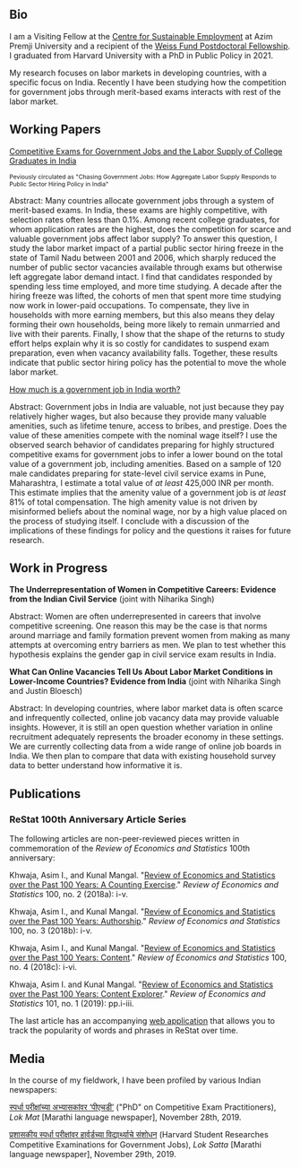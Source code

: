 ## Bio

I am a Visiting Fellow at the <a href="https://cse.azimpremjiuniversity.edu.in/">Centre for Sustainable Employment</a> at Azim Premji University and a recipient of the <a href="https://bfi.uchicago.edu/the-weiss-fund/about/">Weiss Fund Postdoctoral Fellowship</a>. I graduated from Harvard University with a PhD in Public Policy in 2021.

My research focuses on labor markets in developing countries, with a specific focus on India. Recently I have been studying how the competition for government jobs through merit-based exams interacts with rest of the labor market.

## Working Papers

<a href="files/papers/competitive-exams.pdf" target="_blank">Competitive Exams for Government Jobs and the Labor Supply of College Graduates in India</a>
<p style="font-size:8pt;margin-top:0px">Peviously circulated as "Chasing Government Jobs: How Aggregate Labor Supply Responds to Public Sector Hiring Policy in India"</p>

Abstract: Many countries allocate government jobs through a system of merit-based exams. In India, these exams are highly competitive, with selection rates often less than 0.1%. Among recent college graduates, for whom application rates are the highest, does the competition for scarce and valuable government jobs affect labor supply? To answer this question, I study the labor market impact of a partial public sector hiring freeze in the state of Tamil Nadu between 2001 and 2006, which sharply reduced the number of public sector vacancies available through exams but otherwise left aggregate labor demand intact. I find that candidates responded by spending less time employed, and more time studying. A decade after the hiring freeze was lifted, the cohorts of men that spent more time studying now work in lower-paid occupations. To compensate, they live in households with more earning members, but this also means they delay forming their own households, being more likely to remain unmarried and live with their parents. Finally, I show that the shape of the returns to study effort helps explain why it is so costly for candidates to suspend exam preparation, even when vacancy availability falls. Together, these results indicate that public sector hiring policy has the potential to move the whole labor market.


<a href="files/papers/value-govjob.pdf" target="_blank">How much is a government job in India worth?</a> 

Abstract: Government jobs in India are valuable, not just because they pay relatively higher wages, but also because they provide many valuable amenities, such as lifetime tenure, access to bribes, and prestige. Does the value of these amenities compete with the nominal wage itself? I use the observed search behavior of candidates preparing for highly structured competitive exams for government jobs to infer a lower bound on the total value of a government job, including amenities. Based on a sample of 120 male candidates preparing for state-level civil service exams in Pune, Maharashtra, I estimate a total value of <i>at least</i> 425,000 INR per month. This estimate implies that the amenity value of a government job is <i>at least</i> 81% of total compensation. The high amenity value is not driven by misinformed beliefs about the nominal wage, nor by a high value placed on the process of studying itself. I conclude with a discussion of the implications of these findings for policy and the questions it raises for future research.

## Work in Progress

<b>The Underrepresentation of Women in Competitive Careers: Evidence from the Indian Civil Service</b> (joint with Niharika Singh)

Abstract: Women are often underrepresented in careers that involve competitive screening. One reason this may be the case is that norms around marriage and family formation prevent women from making as many attempts at overcoming entry barriers as men. We plan to test whether this hypothesis explains the gender gap in civil service exam results in India.


<b>What Can Online Vacancies Tell Us About Labor Market Conditions in Lower-Income Countries? Evidence from India</b> (joint with Niharika Singh and Justin Bloesch)

Abstract: In developing countries, where labor market data is often scarce and infrequently collected, online job vacancy data may provide valuable insights. However, it is still an open question whether variation in online recruitment adequately represents the broader economy in these settings. We are currently collecting data from a wide range of online job boards in India. We then plan to compare that data with existing household survey data to better understand how informative it is.

## Publications

### ReStat 100th Anniversary Article Series

The following articles are non-peer-reviewed pieces written in commemoration of the <i>Review of Economics and Statistics</i> 100th anniversary:

Khwaja, Asim I., and Kunal Mangal. "<a href="https://direct.mit.edu/rest/article/100/2/i/58460/Review-of-Economics-and-Statistics-over-the-Past">Review of Economics and Statistics over the Past 100 Years: A Counting Exercise</a>." <i>Review of Economics and Statistics</i> 100, no. 2 (2018a): i-v.

Khwaja, Asim I., and Kunal Mangal. "<a href="https://direct.mit.edu/rest/article/100/3/i/58477/Review-of-Economics-and-Statistics-over-the-Past">Review of Economics and Statistics over the Past 100 Years: Authorship</a>." <i>Review of Economics and Statistics</i> 100, no. 3 (2018b): i-v.

Khwaja, Asim I., and Kunal Mangal. "<a href="https://direct.mit.edu/rest/article/100/4/i/58506/Review-of-Economics-and-Statistics-over-the-Past">Review of Economics and Statistics over the Past 100 Years: Content</a>." <i>Review of Economics and Statistics</i> 100, no. 4 (2018c): i-vi.

Khwaja, Asim I. and Kunal Mangal. "<a href="https://direct.mit.edu/rest/article/101/1/i/58662/Review-of-Economics-and-Statistics-over-the-Past">Review of Economics and Statistics over the Past 100 Years: Content Explorer</a>." <i>Review of Economics and Statistics</i> 101, no. 1 (2019): pp.i-iii.

The last article has an accompanying <a href="https://rest-wordcount.shinyapps.io/explorer/">web application</a> that allows you to track the popularity of words and phrases in ReStat over time.

## Media

In the course of my fieldwork, I have been profiled by various Indian newspapers:

<a href="https://www.lokmat.com/pune/phd-competition-examination-practitioners/">स्पर्धा परीक्षांच्या अभ्यासकांवर ‘पीएचडी’</a> ("PhD" on Competitive Exam Practitioners), <i>Lok Mat</i> \[Marathi language newspaper\], November 28th, 2019.

<a href="files/media/loksatta.png" target="_blank">प्रशासकीय स्पर्धा परीक्षांवर हार्वर्डच्या विद्यार्थ्याचे संशोधन</a> (Harvard Student Researches Competitive Examinations for Government Jobs), <i>Lok Satta</i> \[Marathi language newspaper\],  November 29th, 2019.
